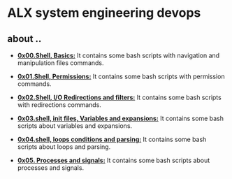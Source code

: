 # ALX system engineering devops
 
## about ..
 - **[0x00.Shell, Basics:](./0x00-shell_basics)** It contains some bash scripts with navigation and manipulation files commands.

 - **[0x01.Shell, Permissions:](./0x01-shell_permissions)** It contains some bash scripts with permission commands. 

 - **[0x02.Shell, I/O Redirections and filters:](./0x02-shell_redirections)** It contains some bash scripts with redirections commands.

 - **[0x03.shell, init files, Variables and expansions:](./0x03-shell_variables_expansions)** It contains some bash scripts about variables and expansions.
 
 - **[0x04.shell, loops conditions and parsing:](./0x04-loops_conditions_and_parsing)** It contains some bash scripts about loops and parsing.
 - **[0x05. Processes and signals:](./0x05-processes_and_signals)** It contains some bash scripts about processes and signals.

